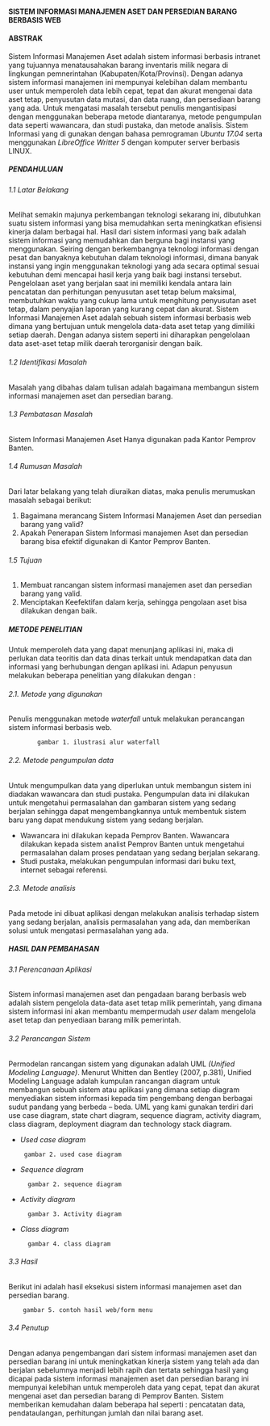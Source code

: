 #### SISTEM INFORMASI MANAJEMEN ASET DAN PERSEDIAN BARANG BERBASIS WEB
#### ABSTRAK

Sistem Informasi Manajemen Aset adalah sistem informasi berbasis intranet yang tujuannya menatausahakan barang inventaris milik negara di lingkungan pemnerintahan (Kabupaten/Kota/Provinsi). Dengan adanya sistem informasi manajemen ini mempunyai kelebihan dalam membantu user untuk memperoleh data lebih cepat, tepat dan akurat mengenai data aset tetap, penyusutan data mutasi, dan data ruang, dan persediaan barang yang ada. Untuk mengatasi masalah tersebut penulis mengantisipasi dengan menggunakan beberapa metode diantaranya, metode pengumpulan data seperti wawancara, dan studi pustaka, dan metode analisis. Sistem Informasi yang di gunakan dengan bahasa pemrograman *Ubuntu 17.04* serta menggunakan *LibreOffice Writter 5* dengan komputer server berbasis LINUX. 

##### PENDAHULUAN
###### 1.1 Latar Belakang
Melihat semakin majunya perkembangan teknologi sekarang ini, dibutuhkan suatu sistem informasi yang bisa memudahkan serta meningkatkan efisiensi kinerja dalam berbagai hal. Hasil dari sistem informasi yang baik adalah sistem informasi yang memudahkan dan berguna bagi instansi yang menggunakan. Seiring dengan berkembangnya teknologi informasi dengan pesat dan banyaknya kebutuhan dalam teknologi informasi, dimana banyak instansi yang ingin menggunakan teknologi yang ada secara optimal sesuai kebutuhan demi mencapai hasil kerja yang baik bagi instansi tersebut.
Pengelolaan aset yang berjalan saat ini memiliki kendala antara lain pencatatan dan perhitungan penyusutan aset tetap belum maksimal, membutuhkan waktu yang cukup lama untuk menghitung penyusutan aset tetap, dalam penyajian laporan yang kurang cepat dan akurat. Sistem Informasi Manajemen Aset adalah sebuah sistem informasi berbasis web dimana yang bertujuan untuk mengelola data-data aset tetap yang dimiliki setiap daerah. Dengan adanya sistem seperti ini diharapkan pengelolaan data aset-aset tetap milik daerah terorganisir dengan baik.

###### 1.2 Identifikasi Masalah
Masalah yang dibahas dalam tulisan adalah bagaimana membangun sistem informasi manajemen aset dan persedian barang.

###### 1.3 Pembatasan Masalah
Sistem Informasi Manajemen Aset Hanya digunakan pada Kantor Pemprov Banten.

###### 1.4 Rumusan Masalah
Dari latar belakang yang telah diuraikan diatas, maka penulis merumuskan masalah sebagai berikut:
1. Bagaimana merancang Sistem Informasi Manajemen Aset dan persedian barang yang valid?
2. Apakah Penerapan Sistem Informasi manajemen Aset dan persedian barang bisa efektif digunakan di Kantor Pemprov Banten.

###### 1.5 Tujuan
1. Membuat rancangan sistem informasi manajemen aset dan persedian barang yang valid.
2. Menciptakan Keefektifan dalam kerja, sehingga pengolaan aset bisa dilakukan dengan baik.

##### METODE PENELITIAN
Untuk memperoleh data yang dapat menunjang aplikasi ini, maka di perlukan data teoritis dan data dinas terkait untuk mendapatkan data dan informasi yang berhubungan dengan aplikasi ini.
Adapun penyusun melakukan beberapa penelitian yang dilakukan dengan :
###### 2.1. Metode yang digunakan
Penulis menggunakan metode *waterfall* untuk melakukan perancangan sistem informasi berbasis web.


            gambar 1. ilustrasi alur waterfall

###### 2.2. Metode pengumpulan data
Untuk mengumpulkan data yang diperlukan untuk membangun sistem ini diadakan wawancara dan studi pustaka. Pengumpulan data ini dilakukan untuk mengetahui permasalahan dan gambaran sistem yang sedang berjalan sehingga dapat mengembangkannya untuk membentuk sistem baru yang dapat mendukung sistem yang sedang berjalan.
* Wawancara ini dilakukan kepada Pemprov Banten. Wawancara dilakukan kepada sistem analist Pemprov Banten untuk mengetahui permasalahan dalam proses pendataan yang sedang berjalan sekarang.
* Studi pustaka, melakukan pengumpulan informasi dari buku text, internet sebagai referensi.
###### 2.3. Metode analisis
Pada metode ini dibuat aplikasi dengan melakukan analisis terhadap sistem yang sedang berjalan, analisis permasalahan yang ada, dan memberikan solusi untuk mengatasi permasalahan yang ada.

##### HASIL DAN PEMBAHASAN
###### 3.1 Perencanaan Aplikasi
Sistem informasi manajemen aset dan pengadaan barang berbasis web adalah sistem pengelola data-data aset tetap milik pemerintah, yang dimana sistem informasi ini akan membantu mempermudah *user* dalam mengelola aset tetap dan penyediaan barang milik pemerintah.
###### 3.2 Perancangan Sistem
Permodelan rancangan sistem yang digunakan adalah UML *(Unified Modeling Language)*. Menurut Whitten dan Bentley (2007, p.381), Unified Modeling Language adalah kumpulan rancangan diagram untuk membangun sebuah sistem atau aplikasi yang dimana setiap diagram menyediakan sistem informasi kepada tim pengembang dengan berbagai sudut pandang yang berbeda – beda. UML yang kami gunakan terdiri dari use case diagram, state chart diagram, sequence diagram, activity diagram, class diagram, deployment diagram dan technology stack diagram.
*  *Used case diagram*

        gambar 2. used case diagram
* *Sequence diagram*

        gambar 2. sequence diagram
* *Activity diagram*

        gambar 3. Activity diagram
* *Class diagram*

        gambar 4. class diagram
        
###### 3.3 Hasil
Berikut ini adalah hasil eksekusi sistem informasi manajemen aset dan persedian barang.


        gambar 5. contoh hasil web/form menu
        
###### 3.4 Penutup
Dengan adanya pengembangan dari sistem informasi manajemen aset dan persedian barang ini untuk meningkatkan kinerja sistem yang telah ada dan berjalan sebelumnya menjadi lebih rapih dan tertata sehingga hasil yang dicapai pada sistem informasi manajemen aset dan persedian barang ini mempunyai kelebihan untuk memperoleh data yang cepat, tepat dan akurat mengenai aset dan persedian barang di Pemprov Banten. Sistem memberikan kemudahan dalam beberapa hal seperti : pencatatan data, pendataulangan, perhitungan jumlah dan nilai barang aset.

